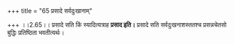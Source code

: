 +++
title = "65 प्रसादे सर्वदुःखानाम्"

+++
।।2.65।। प्रसादे सति किं स्यादित्यत्राह **प्रसाद इति।** प्रसादे सति
सर्वदुःखनाशस्ततश्च प्रसन्नचेतसो बुद्धिः प्रतिष्ठिता भवतीत्यर्थः।  
